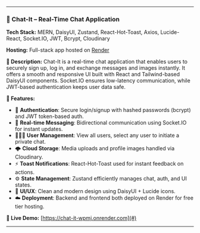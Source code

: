 
---

### 💬 Chat-It – Real-Time Chat Application

**Tech Stack:** MERN, DaisyUI, Zustand, React-Hot-Toast, Axios, Lucide-React, Socket.IO, JWT, Bcrypt, Cloudinary

**Hosting:** Full-stack app hosted on [Render](https://render.com)

**🔹 Description:**
Chat-It is a real-time chat application that enables users to securely sign up, log in, and exchange messages and images instantly. It offers a smooth and responsive UI built with React and Tailwind-based DaisyUI components. Socket.IO ensures low-latency communication, while JWT-based authentication keeps user data safe.

**🔹 Features:**

* 🔐 **Authentication**: Secure login/signup with hashed passwords (bcrypt) and JWT token-based auth.
* 📱 **Real-time Messaging**: Bidirectional communication using Socket.IO for instant updates.
* 🧑‍🤝‍🧑 **User Management**: View all users, select any user to initiate a private chat.
* 🌩️ **Cloud Storage**: Media uploads and profile images handled via Cloudinary.
* ⚡ **Toast Notifications**: React-Hot-Toast used for instant feedback on actions.
* ⚙️ **State Management**: Zustand efficiently manages chat, auth, and UI states.
* 🎨 **UI/UX**: Clean and modern design using DaisyUI + Lucide icons.
* ☁️ **Deployment**: Backend and frontend both deployed on Render for free tier hosting.

**🔹 Live Demo:** [https://chat-it-wpmj.onrender.com](#)

---
